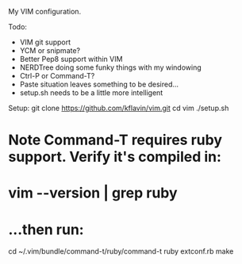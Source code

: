 My VIM configuration.

Todo:
- VIM git support
- YCM or snipmate?
- Better Pep8 support within VIM
- NERDTree doing some funky things with my windowing
- Ctrl-P or Command-T?
- Paste situation leaves something to be desired...
- setup.sh needs to be a little more intelligent

Setup:
git clone https://github.com/kflavin/vim.git
cd vim
./setup.sh

# Note Command-T requires ruby support. Verify it's compiled in:
# vim --version | grep ruby

# ...then run:
cd ~/.vim/bundle/command-t/ruby/command-t
ruby extconf.rb
make
